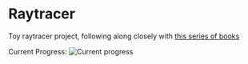 # Raytracer

Toy raytracer project, following along closely with
[this series of books](https://www.amazon.co.uk/gp/product/B0785N5QTC/ref=series_rw_dp_sw)

Current Progress:
![Current progress](output.png)
